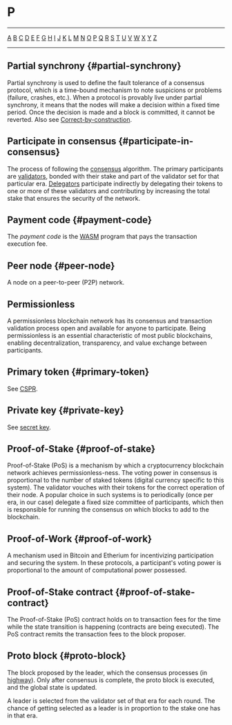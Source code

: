 # P

---

[A](A.md) [B](B.md) [C](C.md) [D](D.md) [E](E.md) [F](F.md) [G](G.md) [H](H.md) [I](I.md) [J](J.md) [K](K.md) [L](L.md) [M](M.md) [N](N.md) [O](O.md) [P](P.md) [Q](Q.md) [R](R.md) [S](S.md) [T](T.md) [U](U.md) [V](V.md) [W](W.md) [X](X.md) [Y](Y.md) [Z](Z.md)

---

## Partial synchrony {#partial-synchrony}

Partial synchrony is used to define the fault tolerance of a consensus protocol, which is a time-bound mechanism to note suspicions or problems (failure, crashes, etc.). When a protocol is provably live under partial synchrony, it means that the nodes will make a decision within a fixed time period. Once the decision is made and a block is committed, it cannot be reverted. Also see [Correct-by-construction](C.md#correct-by-construction).

## Participate in consensus {#participate-in-consensus}

The process of following the [consensus](C.md#consensus) algorithm. The primary participants are [validators](V.md#validator), bonded with their stake and part of the validator set for that particular era. [Delegators](D.md#delegator) participate indirectly by delegating their tokens to one or more of these validators and contributing by increasing the total stake that ensures the security of the network.

## Payment code {#payment-code}

The _payment code_ is the [WASM](W.md#webassembly) program that pays the transaction execution fee.

## Peer node {#peer-node}

A node on a peer-to-peer (P2P) network.

## Permissionless

A permissionless blockchain network has its consensus and transaction validation process open and available for anyone to participate. Being permissionless is an essential characteristic of most public blockchains, enabling decentralization, transparency, and value exchange between participants.

## Primary token {#primary-token}

See [CSPR](C.md#cspr).

## Private key {#private-key}

See [secret key](S.md#secret-key).

## Proof-of-Stake {#proof-of-stake}

Proof-of-Stake (PoS) is a mechanism by which a cryptocurrency blockchain network achieves permissionless-ness. The voting power in consensus is proportional to the number of staked tokens (digital currency specific to this system). The validator vouches with their tokens for the correct operation of their node. A popular choice in such systems is to periodically (once per era, in our case) delegate a fixed size committee of participants, which then is responsible for running the consensus on which blocks to add to the blockchain.

## Proof-of-Work {#proof-of-work}

A mechanism used in Bitcoin and Etherium for incentivizing participation and securing the system. In these protocols, a participant's voting power is proportional to the amount of computational power possessed.

## Proof-of-Stake contract {#proof-of-stake-contract}

The Proof-of-Stake (PoS) contract holds on to transaction fees for the time while the state transition is happening (contracts are being executed). The PoS contract remits the transaction fees to the block proposer.

## Proto block {#proto-block}

The block proposed by the leader, which the consensus processes (in [highway](H.md#highway)). Only after consensus is complete, the proto block is executed, and the global state is updated.

A leader is selected from the validator set of that era for each round. The chance of getting selected as a leader is in proportion to the stake one has in that era.
